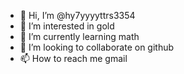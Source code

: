 - 👋 Hi, I’m @hy7yyyyttrs3354
- 👀 I’m interested in gold
- 🌱 I’m currently learning math
- 💞️ I’m looking to collaborate on github
- 📫 How to reach me gmail

<!---
hy7yyyyttrs3354/hy7yyyyttrs3354 is a ✨ special ✨ repository because its `README.md` (this file) appears on your GitHub profile.
You can click the Preview link to take a look at your changes.
--->
